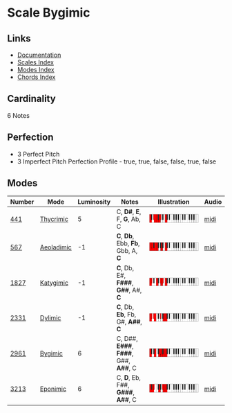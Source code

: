 # Scale Bygimic

## Links

- [Documentation](README.md)
- [Scales Index](Scales.md)
- [Modes Index](Modes.md)
- [Chords Index](Chords.md)

## Cardinality

6 Notes

## Perfection

- 3 Perfect Pitch
- 3 Imperfect Pitch
Perfection Profile - true, true, false, false, true, false

## Modes

| Number | Mode | Luminosity | Notes | Illustration | Audio |
|--------|------|------------|-------|--------------|-------|
| [441](https://ianring.com/musictheory/scales/441) | [Thycrimic](ModeThycrimic.md) | 5 | C, **D#**, **E**, F, **G**, Ab, C | ![CNaturalThycrimic](ModeCNaturalThycrimic.png) | [midi](https://github.com/edipermadi/music/blob/main/docs/ModeCNaturalThycrimic.mid?raw=true) | 
| [567](https://ianring.com/musictheory/scales/567) | [Aeoladimic](ModeAeoladimic.md) | -1 | **C**, **Db**, Ebb, **Fb**, Gbb, A, **C** | ![CNaturalAeoladimic](ModeCNaturalAeoladimic.png) | [midi](https://github.com/edipermadi/music/blob/main/docs/ModeCNaturalAeoladimic.mid?raw=true) | 
| [1827](https://ianring.com/musictheory/scales/1827) | [Katygimic](ModeKatygimic.md) | -1 | **C**, Db, E#, **F###**, **G##**, A#, **C** | ![CNaturalKatygimic](ModeCNaturalKatygimic.png) | [midi](https://github.com/edipermadi/music/blob/main/docs/ModeCNaturalKatygimic.mid?raw=true) | 
| [2331](https://ianring.com/musictheory/scales/2331) | [Dylimic](ModeDylimic.md) | -1 | **C**, Db, **Eb**, Fb, G#, **A##**, **C** | ![CNaturalDylimic](ModeCNaturalDylimic.png) | [midi](https://github.com/edipermadi/music/blob/main/docs/ModeCNaturalDylimic.mid?raw=true) | 
| [2961](https://ianring.com/musictheory/scales/2961) | [Bygimic](ModeBygimic.md) | 6 | C, D##, **E###**, **F###**, G##, **A##**, C | ![CNaturalBygimic](ModeCNaturalBygimic.png) | [midi](https://github.com/edipermadi/music/blob/main/docs/ModeCNaturalBygimic.mid?raw=true) | 
| [3213](https://ianring.com/musictheory/scales/3213) | [Eponimic](ModeEponimic.md) | 6 | C, **D**, Eb, F##, **G###**, **A##**, C | ![CNaturalEponimic](ModeCNaturalEponimic.png) | [midi](https://github.com/edipermadi/music/blob/main/docs/ModeCNaturalEponimic.mid?raw=true) | 
